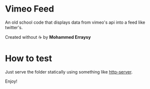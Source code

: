 # Vimeo Feed
An old school code that displays data from vimeo's api into a feed like twitter's.

Created without :coffee: by **Mohammed Erraysy**

# How to test
Just serve the folder statically using something like [http-server](https://www.npmjs.com/package/http-server).

Enjoy!

